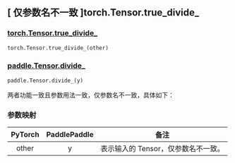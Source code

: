 ## [ 仅参数名不一致 ]torch.Tensor.true_divide_

### [torch.Tensor.true_divide_](https://pytorch.org/docs/stable/generated/torch.Tensor.true_divide_.html)

```python
torch.Tensor.true_divide_(other)
```

### [paddle.Tensor.divide_]()

```python
paddle.Tensor.divide_(y)
```

两者功能一致且参数用法一致，仅参数名不一致，具体如下：

### 参数映射

| PyTorch  | PaddlePaddle |               备注               |
| :------: | :----------: | :------------------------------: |
| other |      y       | 表示输入的 Tensor，仅参数名不一致。 |
